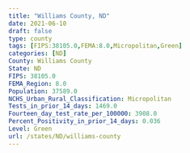 ```yaml
---
title: "Williams County, ND"
date: 2021-06-10
draft: false
type: county
tags: [FIPS:38105.0,FEMA:8.0,Micropolitan,Green]
categories: [ND]
County: Williams County
State: ND
FIPS: 38105.0
FEMA_Region: 8.0
Population: 37589.0
NCHS_Urban_Rural_Classification: Micropolitan
Tests_in_prior_14_days: 1469.0
Fourteen_day_test_rate_per_100000: 3908.0
Percent_Positivity_in_prior_14_days: 0.036
Level: Green
url: /states/ND/williams-county
---
```



